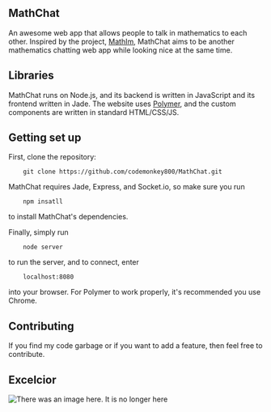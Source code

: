 MathChat
-------

An awesome web app that allows people to talk in mathematics to each other. Inspired by the project, [MathIm](http://mathim.com/),
MathChat aims to be another mathematics chatting web app while looking nice at the same time.

Libraries
---------
MathChat runs on Node.js, and its backend is written in JavaScript and its frontend written in Jade. The website uses 
[Polymer](https://www.polymer-project.org/), and the custom components are written in standard HTML/CSS/JS.

Getting set up
-------------
First, clone the repository:

```
    git clone https://github.com/codemonkey800/MathChat.git
```

MathChat requires Jade, Express, and Socket.io, so make sure you run

```
    npm insatll
```

to install MathChat's dependencies.

Finally, simply run

```
    node server
```

to run the server, and to connect, enter

```
    localhost:8080
```

into your browser. For Polymer to work properly, it's recommended you use Chrome.

Contributing
------------
If you find my code garbage or if you want to add a feature, then feel free to contribute.

Excelcior
--------
![There was an image here. It is no longer here](http://goo.gl/Tu3BUa)